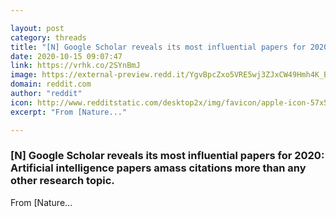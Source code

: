 ```yaml
---

layout: post
category: threads
title: "[N] Google Scholar reveals its most influential papers for 2020: Artificial intelligence papers amass citations more than any other research topic."
date: 2020-10-15 09:07:47
link: https://vrhk.co/2SYnBmJ
image: https://external-preview.redd.it/YgvBpcZxo5VRE5wj3ZJxCW49Hmh4K_BlMaOX2lSFt9M.jpg?width=607&height=317.80104712&auto=webp&crop=607:317.80104712,smart&s=3b8c9b9f622573902911943fc81815db95f8294a
domain: reddit.com
author: "reddit"
icon: http://www.redditstatic.com/desktop2x/img/favicon/apple-icon-57x57.png
excerpt: "From [Nature..."

---
```


### [N] Google Scholar reveals its most influential papers for 2020: Artificial intelligence papers amass citations more than any other research topic.

From [Nature...